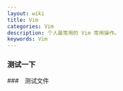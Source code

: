 ```yaml
---
layout: wiki
title: Vim
categories: Vim
description: 个人最常用的 Vim 常用操作。
keywords: Vim
---
```


### 测试一下

###　测试文件
